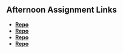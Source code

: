 ## Afternoon Assignment Links

* **[Repo](https://github.com/Anne-Hunt/fs-journal)**
* **[Repo](https://anne-hunt.github.io/Lab-1/)**
* **[Repo](https://github.com/Anne-Hunt/clone-site)**
* **[Repo](https://github.com/Anne-Hunt/<ASSIGNMENT_REPO>)**
